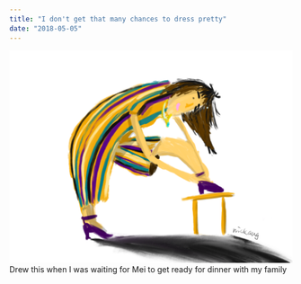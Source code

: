 ```yaml
---
title: "I don't get that many chances to dress pretty"
date: "2018-05-05"
---
```


![mei getting ready nickang sketch blog](images/mei-getting-ready-1024x768.png) Drew this when I was waiting for Mei to get ready for dinner with my family
